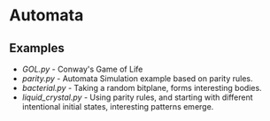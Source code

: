 # Automata

## Examples 
* *GOL.py* - Conway's Game of Life
* *parity.py* - Automata Simulation example based on parity rules. 
* *bacterial.py* - Taking a random bitplane, forms interesting bodies.
* *liquid_crystal.py* - Using parity rules, and starting with different
intentional initial states, interesting patterns emerge.
 
